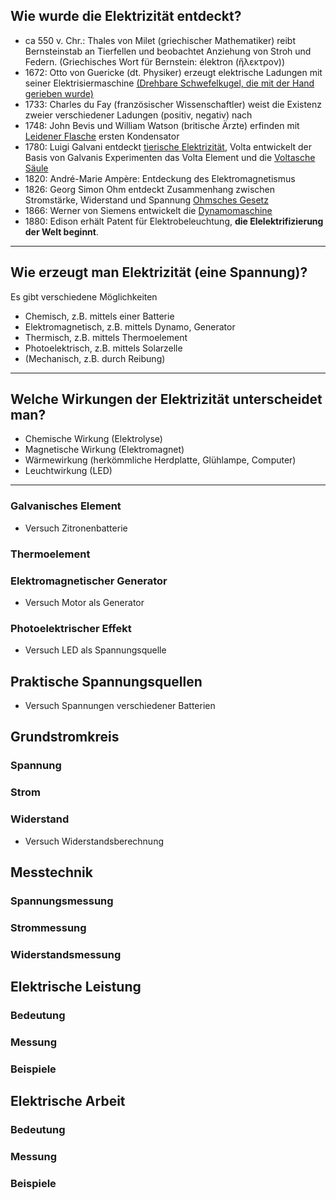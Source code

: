 ## Wie wurde die Elektrizität entdeckt?
* ca 550 v. Chr.: Thales von Milet (griechischer Mathematiker) reibt Bernsteinstab an Tierfellen und beobachtet Anziehung von Stroh und Federn. (Griechisches Wort für Bernstein: élektron (ἤλεκτρον))  
* 1672: Otto von Guericke (dt. Physiker) erzeugt elektrische Ladungen mit seiner Elektrisiermaschine [(Drehbare Schwefelkugel, die mit der Hand gerieben wurde)](https://de.wikipedia.org/wiki/Elektrostatischer_Generator#/media/Datei:DMM_38289_Reibungselektrisiermaschine_mit_Glaskugel.jpg)  
* 1733: Charles du Fay (französischer Wissenschaftler) weist die Existenz zweier verschiedener Ladungen (positiv, negativ) nach
* 1748: John Bevis und William Watson (britische Ärzte) erfinden mit [Leidener Flasche](https://de.wikipedia.org/wiki/Leidener_Flasche#/media/Datei:Leyden_jar_cutaway.png) ersten Kondensator
* 1780: Luigi Galvani entdeckt [tierische Elektrizität](https://scilogs.spektrum.de/die-sankore-schriften/galvani-2-0-ein-experiment-das-mehr-als-200-jahre-zu-sp-t-kommt/), Volta entwickelt der Basis von Galvanis Experimenten das Volta Element und die [Voltasche Säule](https://de.wikipedia.org/wiki/Voltasche_S%C3%A4ule#/media/Datei:VoltascheSaeule_Schema.png)
* 1820: André-Marie Ampère: Entdeckung des Elektromagnetismus  
* 1826: Georg Simon Ohm entdeckt Zusammenhang zwischen Stromstärke, Widerstand und Spannung [Ohmsches Gesetz](https://www.leichter-unterrichten.com/2019/02/15/ohmsches-gesetz-meme/)
* 1866: Werner von Siemens entwickelt die [Dynamomaschine](https://www.youtube.com/watch?v=a4pOJONgUe4)
* 1880: Edison erhält Patent für Elektrobeleuchtung, __die Elelektrifizierung der Welt beginnt__.

---

## Wie erzeugt man Elektrizität (eine Spannung)?

Es gibt verschiedene Möglichkeiten
* Chemisch, z.B. mittels einer Batterie
* Elektromagnetisch, z.B. mittels Dynamo, Generator
* Thermisch, z.B. mittels Thermoelement
* Photoelektrisch, z.B. mittels Solarzelle
* (Mechanisch, z.B. durch Reibung)

---

## Welche Wirkungen der Elektrizität unterscheidet man?
* Chemische Wirkung (Elektrolyse)
* Magnetische Wirkung (Elektromagnet)
* Wärmewirkung (herkömmliche Herdplatte, Glühlampe, Computer)
* Leuchtwirkung (LED)

---


### Galvanisches Element

* Versuch Zitronenbatterie

### Thermoelement

### Elektromagnetischer Generator

* Versuch Motor als Generator

### Photoelektrischer Effekt

* Versuch LED als Spannungsquelle

## Praktische Spannungsquellen

* Versuch Spannungen verschiedener Batterien

## Grundstromkreis

### Spannung

### Strom

### Widerstand

* Versuch Widerstandsberechnung

## Messtechnik

### Spannungsmessung

### Strommessung

### Widerstandsmessung

## Elektrische Leistung

### Bedeutung

### Messung

### Beispiele

## Elektrische Arbeit

### Bedeutung

### Messung

### Beispiele

